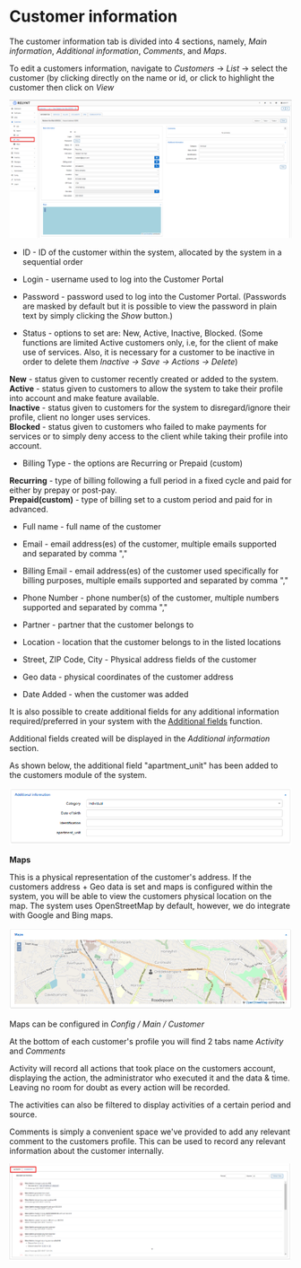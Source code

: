 Customer information
====================

The customer information tab is divided into 4 sections, namely, _Main information_, _Additional information_, _Comments_, and _Maps_.

To edit a customers information, navigate to *Customers* -> *List* -> select the customer (by clicking directly on the name or id, or click to highlight the customer then click on *View*

![Customer_View.png](Customer_View.png)

* ID - ID of the customer within the system, allocated by the system in a sequential order

* Login - username used to log into the Customer Portal

* Password -  password used to log into the Customer Portal. (Passwords are masked by default but it is possible to view the password in plain text by simply clicking the *Show* button.)

* Status - options to set are: New, Active, Inactive, Blocked. (Some functions are limited Active customers only, i.e, for the client of make use of services. Also, it is necessary for a customer to be inactive in order to delete them *Inactive -> Save -> Actions -> Delete*)

**New** - status given to customer recently created or added to the system.<br>
**Active** - status given to customers to allow the system to take their profile into account and make feature available.<br>
**Inactive** - status given to customers for the system to disregard/ignore their profile, client no longer uses services.<br>
**Blocked** - status given to customers who failed to make payments for services or to simply deny access to the client while taking their profile into account.


* Billing Type - the options are Recurring or Prepaid (custom)

**Recurring** - type of billing following a full period in a fixed cycle and paid for either by prepay or post-pay.<br>
**Prepaid(custom)** - type of billing set to a custom period and paid for in advanced.<br>

* Full name - full name of the customer

* Email - email address(es) of the customer, multiple emails supported and separated by comma ","

* Billing Email - email address(es) of the customer used specifically for billing purposes, multiple emails supported and separated by comma ","

* Phone Number - phone number(s) of the customer, multiple numbers supported and separated by comma ","

* Partner - partner that the customer belongs to

* Location - location that the customer belongs to in the listed locations

* Street, ZIP Code, City - Physical address fields of the customer

* Geo data - physical coordinates of the customer address

* Date Added - when the customer was added

It is also possible to create additional fields for any additional information required/preferred in your system with the [Additional fields](customer_management/custom_additional_fields/custom_additional_fields.md) function.

Additional fields created will be displayed in the *Additional information* section.

As shown below, the additional field "apartment_unit" has been added to the customers module of the system.

![Additional information](additionalinformation.png)

**Maps**

This is a physical representation of the customer's address. If the customers address + Geo data is set and maps is configured within the system, you will be able to view the customers physical location on the map. The system uses OpenStreetMap by default, however, we do integrate with Google and Bing maps.

![Maps](customermap.png)

Maps can be configured in *Config / Main / Customer*


At the bottom of each customer's profile you will find 2 tabs name *Activity* and *Comments*

Activity will record all actions that took place on the customers account, displaying the action, the administrator who executed it and the data & time. Leaving no room for doubt as every action will be recorded.

The activities can also be filtered to display activities of a certain period and source.

Comments is simply a convenient space we've provided to add any relevant comment to the customers profile. This can be used to record any relevant information about the customer internally.


![Evidence](activity.png)
